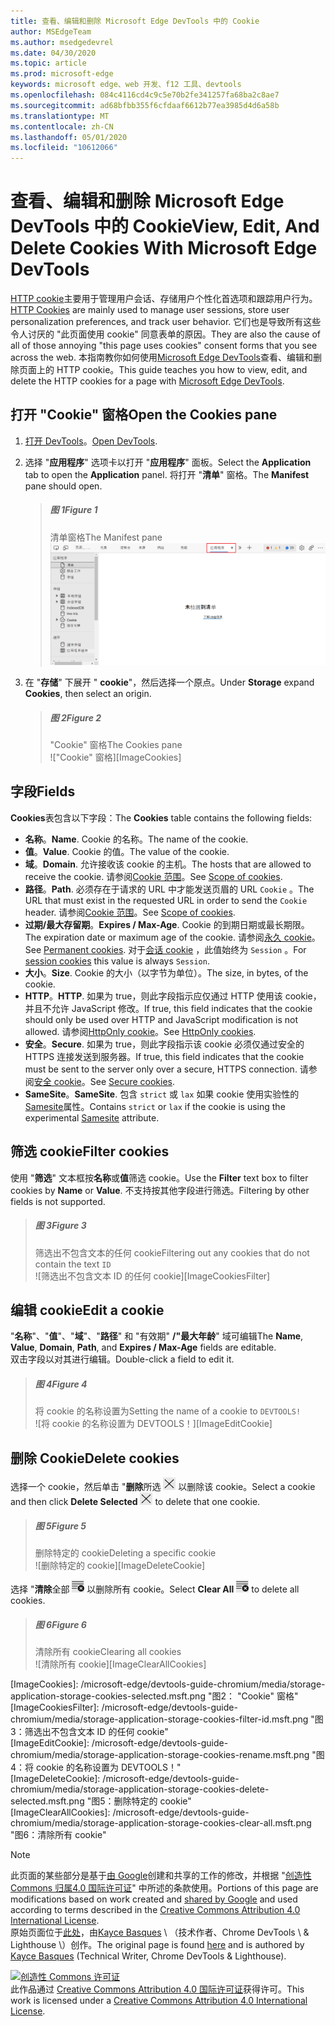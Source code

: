 ```yaml
---
title: 查看、编辑和删除 Microsoft Edge DevTools 中的 Cookie
author: MSEdgeTeam
ms.author: msedgedevrel
ms.date: 04/30/2020
ms.topic: article
ms.prod: microsoft-edge
keywords: microsoft edge、web 开发、f12 工具、devtools
ms.openlocfilehash: 084c4116cd4c9c5e70b2fe341257fa68ba2c8ae7
ms.sourcegitcommit: ad68bfbb355f6cfdaaf6612b77ea3985d4d6a58b
ms.translationtype: MT
ms.contentlocale: zh-CN
ms.lasthandoff: 05/01/2020
ms.locfileid: "10612066"
---
```

<!-- Copyright Kayce Basques 

   Licensed under the Apache License, Version 2.0 (the "License");
   you may not use this file except in compliance with the License.
   You may obtain a copy of the License at

       https://www.apache.org/licenses/LICENSE-2.0

   Unless required by applicable law or agreed to in writing, software
   distributed under the License is distributed on an "AS IS" BASIS,
   WITHOUT WARRANTIES OR CONDITIONS OF ANY KIND, either express or implied.
   See the License for the specific language governing permissions and
   limitations under the License.  -->





# <span data-ttu-id="6a0ac-103">查看、编辑和删除 Microsoft Edge DevTools 中的 Cookie</span><span class="sxs-lookup"><span data-stu-id="6a0ac-103">View, Edit, And Delete Cookies With Microsoft Edge DevTools</span></span>   

  

<span data-ttu-id="6a0ac-104">[HTTP cookie][MDNHTTPCookies]主要用于管理用户会话、存储用户个性化首选项和跟踪用户行为。</span><span class="sxs-lookup"><span data-stu-id="6a0ac-104">[HTTP Cookies][MDNHTTPCookies] are mainly used to manage user sessions, store user personalization preferences, and track user behavior.</span></span>  <span data-ttu-id="6a0ac-105">它们也是导致所有这些令人讨厌的 "此页面使用 cookie" 同意表单的原因。</span><span class="sxs-lookup"><span data-stu-id="6a0ac-105">They are also the cause of all of those annoying "this page uses cookies" consent forms that you see across the web.</span></span>  <span data-ttu-id="6a0ac-106">本指南教你如何使用[Microsoft Edge DevTools][MicrosoftEdgeDevTools]查看、编辑和删除页面上的 HTTP cookie。</span><span class="sxs-lookup"><span data-stu-id="6a0ac-106">This guide teaches you how to view, edit, and delete the HTTP cookies for a page with [Microsoft Edge DevTools][MicrosoftEdgeDevTools].</span></span>  

## <span data-ttu-id="6a0ac-107">打开 "Cookie" 窗格</span><span class="sxs-lookup"><span data-stu-id="6a0ac-107">Open the Cookies pane</span></span>   

1.  <span data-ttu-id="6a0ac-108">[打开 DevTools][DevToolsOpen]。</span><span class="sxs-lookup"><span data-stu-id="6a0ac-108">[Open DevTools][DevToolsOpen].</span></span>  
1.  <span data-ttu-id="6a0ac-109">选择 "**应用程序**" 选项卡以打开 "**应用程序**" 面板。</span><span class="sxs-lookup"><span data-stu-id="6a0ac-109">Select the **Application** tab to open the **Application** panel.</span></span>  <span data-ttu-id="6a0ac-110">将打开 "**清单**" 窗格。</span><span class="sxs-lookup"><span data-stu-id="6a0ac-110">The **Manifest** pane should open.</span></span>  
    
    > ##### <span data-ttu-id="6a0ac-111">图 1</span><span class="sxs-lookup"><span data-stu-id="6a0ac-111">Figure 1</span></span>  
    > <span data-ttu-id="6a0ac-112">清单窗格</span><span class="sxs-lookup"><span data-stu-id="6a0ac-112">The Manifest pane</span></span>  
    > ![清单窗格][ImageManifest]  

1.  <span data-ttu-id="6a0ac-114">在 "**存储**" 下展开 " **cookie**"，然后选择一个原点。</span><span class="sxs-lookup"><span data-stu-id="6a0ac-114">Under **Storage** expand **Cookies**, then select an origin.</span></span>  
    
    > ##### <span data-ttu-id="6a0ac-115">图 2</span><span class="sxs-lookup"><span data-stu-id="6a0ac-115">Figure 2</span></span>  
    > <span data-ttu-id="6a0ac-116">"Cookie" 窗格</span><span class="sxs-lookup"><span data-stu-id="6a0ac-116">The Cookies pane</span></span>  
    > !["Cookie" 窗格][ImageCookies]  

## <span data-ttu-id="6a0ac-118">字段</span><span class="sxs-lookup"><span data-stu-id="6a0ac-118">Fields</span></span>   

<span data-ttu-id="6a0ac-119">**Cookies**表包含以下字段：</span><span class="sxs-lookup"><span data-stu-id="6a0ac-119">The **Cookies** table contains the following fields:</span></span>  

*   <span data-ttu-id="6a0ac-120">**名称**。</span><span class="sxs-lookup"><span data-stu-id="6a0ac-120">**Name**.</span></span>  <span data-ttu-id="6a0ac-121">Cookie 的名称。</span><span class="sxs-lookup"><span data-stu-id="6a0ac-121">The name of the cookie.</span></span>  
*   <span data-ttu-id="6a0ac-122">**值**。</span><span class="sxs-lookup"><span data-stu-id="6a0ac-122">**Value**.</span></span>  <span data-ttu-id="6a0ac-123">Cookie 的值。</span><span class="sxs-lookup"><span data-stu-id="6a0ac-123">The value of the cookie.</span></span>  
*   <span data-ttu-id="6a0ac-124">**域**。</span><span class="sxs-lookup"><span data-stu-id="6a0ac-124">**Domain**.</span></span>  <span data-ttu-id="6a0ac-125">允许接收该 cookie 的主机。</span><span class="sxs-lookup"><span data-stu-id="6a0ac-125">The hosts that are allowed to receive the cookie.</span></span>  <span data-ttu-id="6a0ac-126">请参阅[Cookie 范围][MDNHTTPCookiesScope]。</span><span class="sxs-lookup"><span data-stu-id="6a0ac-126">See [Scope of cookies][MDNHTTPCookiesScope].</span></span>  
*   <span data-ttu-id="6a0ac-127">**路径**。</span><span class="sxs-lookup"><span data-stu-id="6a0ac-127">**Path**.</span></span>  <span data-ttu-id="6a0ac-128">必须存在于请求的 URL 中才能发送页眉的 URL `Cookie` 。</span><span class="sxs-lookup"><span data-stu-id="6a0ac-128">The URL that must exist in the requested URL in order to send the `Cookie` header.</span></span>  <span data-ttu-id="6a0ac-129">请参阅[Cookie 范围][MDNHTTPCookiesScope]。</span><span class="sxs-lookup"><span data-stu-id="6a0ac-129">See [Scope of cookies][MDNHTTPCookiesScope].</span></span>  
*   <span data-ttu-id="6a0ac-130">**过期/最大存留期**。</span><span class="sxs-lookup"><span data-stu-id="6a0ac-130">**Expires / Max-Age**.</span></span>  <span data-ttu-id="6a0ac-131">Cookie 的到期日期或最长期限。</span><span class="sxs-lookup"><span data-stu-id="6a0ac-131">The expiration date or maximum age of the cookie.</span></span>  <span data-ttu-id="6a0ac-132">请参阅[永久 cookie][MDNHTTPCookiesPermanent]。</span><span class="sxs-lookup"><span data-stu-id="6a0ac-132">See [Permanent cookies][MDNHTTPCookiesPermanent].</span></span>  <span data-ttu-id="6a0ac-133">对于[会话 cookie][MDNHTTPCookiesSession] ，此值始终为 `Session` 。</span><span class="sxs-lookup"><span data-stu-id="6a0ac-133">For [session cookies][MDNHTTPCookiesSession] this value is always `Session`.</span></span>  
*   <span data-ttu-id="6a0ac-134">**大小**。</span><span class="sxs-lookup"><span data-stu-id="6a0ac-134">**Size**.</span></span>  <span data-ttu-id="6a0ac-135">Cookie 的大小（以字节为单位）。</span><span class="sxs-lookup"><span data-stu-id="6a0ac-135">The size, in bytes, of the cookie.</span></span>  
*   <span data-ttu-id="6a0ac-136">**HTTP**。</span><span class="sxs-lookup"><span data-stu-id="6a0ac-136">**HTTP**.</span></span>  <span data-ttu-id="6a0ac-137">如果为 true，则此字段指示应仅通过 HTTP 使用该 cookie，并且不允许 JavaScript 修改。</span><span class="sxs-lookup"><span data-stu-id="6a0ac-137">If true, this field indicates that the cookie should only be used over HTTP and JavaScript modification is not allowed.</span></span>  <span data-ttu-id="6a0ac-138">请参阅[HttpOnly cookie][MDNHTTPCookiesSecure]。</span><span class="sxs-lookup"><span data-stu-id="6a0ac-138">See [HttpOnly cookies][MDNHTTPCookiesSecure].</span></span>  
*   <span data-ttu-id="6a0ac-139">**安全**。</span><span class="sxs-lookup"><span data-stu-id="6a0ac-139">**Secure**.</span></span>  <span data-ttu-id="6a0ac-140">如果为 true，则此字段指示该 cookie 必须仅通过安全的 HTTPS 连接发送到服务器。</span><span class="sxs-lookup"><span data-stu-id="6a0ac-140">If true, this field indicates that the cookie must be sent to the server only over a secure, HTTPS connection.</span></span>  <span data-ttu-id="6a0ac-141">请参阅[安全 cookie][MDNHTTPCookiesSecure]。</span><span class="sxs-lookup"><span data-stu-id="6a0ac-141">See [Secure cookies][MDNHTTPCookiesSecure].</span></span>  
*   <span data-ttu-id="6a0ac-142">**SameSite**。</span><span class="sxs-lookup"><span data-stu-id="6a0ac-142">**SameSite**.</span></span>  <span data-ttu-id="6a0ac-143">包含 `strict` 或 `lax` 如果 cookie 使用实验性的[Samesite][MDNHTTPCookiesSamesite]属性。</span><span class="sxs-lookup"><span data-stu-id="6a0ac-143">Contains `strict` or `lax` if the cookie is using the experimental [Samesite][MDNHTTPCookiesSamesite] attribute.</span></span>  

## <span data-ttu-id="6a0ac-144">筛选 cookie</span><span class="sxs-lookup"><span data-stu-id="6a0ac-144">Filter cookies</span></span>   

<span data-ttu-id="6a0ac-145">使用 "**筛选**" 文本框按**名称**或**值**筛选 cookie。</span><span class="sxs-lookup"><span data-stu-id="6a0ac-145">Use the **Filter** text box to filter cookies by **Name** or **Value**.</span></span>  <span data-ttu-id="6a0ac-146">不支持按其他字段进行筛选。</span><span class="sxs-lookup"><span data-stu-id="6a0ac-146">Filtering by other fields is not supported.</span></span>  

> ##### <span data-ttu-id="6a0ac-147">图 3</span><span class="sxs-lookup"><span data-stu-id="6a0ac-147">Figure 3</span></span>  
> <span data-ttu-id="6a0ac-148">筛选出不包含文本的任何 cookie</span><span class="sxs-lookup"><span data-stu-id="6a0ac-148">Filtering out any cookies that do not contain the text</span></span> `ID`  
> ![筛选出不包含文本 ID 的任何 cookie][ImageCookiesFilter]  

## <span data-ttu-id="6a0ac-150">编辑 cookie</span><span class="sxs-lookup"><span data-stu-id="6a0ac-150">Edit a cookie</span></span>   

<span data-ttu-id="6a0ac-151">"**名称**"、"**值**"、"**域**"、"**路径**" 和 "有效期" **/"最大年龄**" 域可编辑</span><span class="sxs-lookup"><span data-stu-id="6a0ac-151">The **Name**, **Value**, **Domain**, **Path**, and **Expires / Max-Age** fields are editable.</span></span>  
<span data-ttu-id="6a0ac-152">双击字段以对其进行编辑。</span><span class="sxs-lookup"><span data-stu-id="6a0ac-152">Double-click a field to edit it.</span></span>  

> ##### <span data-ttu-id="6a0ac-153">图 4</span><span class="sxs-lookup"><span data-stu-id="6a0ac-153">Figure 4</span></span>  
> <span data-ttu-id="6a0ac-154">将 cookie 的名称设置为</span><span class="sxs-lookup"><span data-stu-id="6a0ac-154">Setting the name of a cookie to</span></span> `DEVTOOLS!`  
> ![将 cookie 的名称设置为 DEVTOOLS！][ImageEditCookie]  

## <span data-ttu-id="6a0ac-156">删除 Cookie</span><span class="sxs-lookup"><span data-stu-id="6a0ac-156">Delete cookies</span></span>   

<span data-ttu-id="6a0ac-157">选择一个 cookie，然后单击 "**删除**所选 ![ 删除项" ][ImageDeleteIcon] 以删除该 cookie。</span><span class="sxs-lookup"><span data-stu-id="6a0ac-157">Select a cookie and then click **Delete Selected** ![Delete Selected][ImageDeleteIcon]  to delete that one cookie.</span></span>  

> ##### <span data-ttu-id="6a0ac-158">图 5</span><span class="sxs-lookup"><span data-stu-id="6a0ac-158">Figure 5</span></span>  
> <span data-ttu-id="6a0ac-159">删除特定的 cookie</span><span class="sxs-lookup"><span data-stu-id="6a0ac-159">Deleting a specific cookie</span></span>  
> ![删除特定的 cookie][ImageDeleteCookie]  

<span data-ttu-id="6a0ac-161">选择 "**清除**全部 ![ 清除" ][ImageClearIcon] 以删除所有 cookie。</span><span class="sxs-lookup"><span data-stu-id="6a0ac-161">Select **Clear All** ![Clear All][ImageClearIcon]  to delete all cookies.</span></span>  

> ##### <span data-ttu-id="6a0ac-162">图 6</span><span class="sxs-lookup"><span data-stu-id="6a0ac-162">Figure 6</span></span>  
> <span data-ttu-id="6a0ac-163">清除所有 cookie</span><span class="sxs-lookup"><span data-stu-id="6a0ac-163">Clearing all cookies</span></span>  
> ![清除所有 cookie][ImageClearAllCookies]  

<!--    -->  

  

<!-- image links -->  

[ImageClearIcon]: /microsoft-edge/devtools-guide-chromium/media/clear-icon.msft.png  
[ImageDeleteIcon]: /microsoft-edge/devtools-guide-chromium/media/delete-icon.msft.png  

[ImageManifest]: /microsoft-edge/devtools-guide-chromium/media/storage-application-manifest-empty.msft.png "图1：清单窗格"  
[ImageCookies]: /microsoft-edge/devtools-guide-chromium/media/storage-application-storage-cookies-selected.msft.png "图2： "Cookie" 窗格"  
[ImageCookiesFilter]: /microsoft-edge/devtools-guide-chromium/media/storage-application-storage-cookies-filter-id.msft.png "图3：筛选出不包含文本 ID 的任何 cookie"  
[ImageEditCookie]: /microsoft-edge/devtools-guide-chromium/media/storage-application-storage-cookies-rename.msft.png "图4：将 cookie 的名称设置为 DEVTOOLS！"  
[ImageDeleteCookie]: /microsoft-edge/devtools-guide-chromium/media/storage-application-storage-cookies-delete-selected.msft.png "图5：删除特定的 cookie"  
[ImageClearAllCookies]: /microsoft-edge/devtools-guide-chromium/media/storage-application-storage-cookies-clear-all.msft.png "图6：清除所有 cookie"  

<!-- links -->  

[MicrosoftEdgeDevTools]: /microsoft-edge/devtools-guide-chromium "Microsoft Edge （Chromium）开发人员工具"  
[DevToolsOpen]: /microsoft-edge/devtools-guide-chromium/open "打开 Microsoft Edge DevTools"  

[MDNHTTPCookies]: https://developer.mozilla.org/docs/Web/HTTP/Cookies "HTTP cookie |MDN"  
[MDNHTTPCookiesPermanent]: https://developer.mozilla.org/docs/Web/HTTP/Cookies#Permanent_cookies "HTTP cookie-永久 cookie |MDN"  
[MDNHTTPCookiesSamesite]: https://developer.mozilla.org/docs/Web/HTTP/Cookies#SameSite_cookies "HTTP cookie-SameSite cookie |MDN"  
[MDNHTTPCookiesScope]: https://developer.mozilla.org/docs/Web/HTTP/Cookies#Scope_of_cookies "HTTP cookie-cookie 范围 |MDN"  
[MDNHTTPCookiesSecure]: https://developer.mozilla.org/docs/Web/HTTP/Cookies#Secure_and_HttpOnly_cookies "HTTP cookie-安全和 HttpOnly cookie |MDN"  
[MDNHTTPCookiesSession]: https://developer.mozilla.org/docs/Web/HTTP/Cookies#Session_cookies "HTTP cookie-会话 cookie |MDN"  

> [!NOTE]
> <span data-ttu-id="6a0ac-179">此页面的某些部分是基于[由 Google][GoogleSitePolicies]创建和共享的工作的修改，并根据 "[创造性 Commons 归属4.0 国际许可证][CCA4IL]" 中所述的条款使用。</span><span class="sxs-lookup"><span data-stu-id="6a0ac-179">Portions of this page are modifications based on work created and [shared by Google][GoogleSitePolicies] and used according to terms described in the [Creative Commons Attribution 4.0 International License][CCA4IL].</span></span>  
> <span data-ttu-id="6a0ac-180">原始页面位于[此处](https://developers.google.com/web/tools/chrome-devtools/storage/cookies)，由[Kayce Basques][KayceBasques] \ （技术作者、Chrome DevTools \ & Lighthouse \）创作。</span><span class="sxs-lookup"><span data-stu-id="6a0ac-180">The original page is found [here](https://developers.google.com/web/tools/chrome-devtools/storage/cookies) and is authored by [Kayce Basques][KayceBasques] \(Technical Writer, Chrome DevTools \& Lighthouse\).</span></span>  

[![创造性 Commons 许可证][CCby4Image]][CCA4IL]  
<span data-ttu-id="6a0ac-182">此作品通过 [Creative Commons Attribution 4.0 国际许可证][CCA4IL]获得许可。</span><span class="sxs-lookup"><span data-stu-id="6a0ac-182">This work is licensed under a [Creative Commons Attribution 4.0 International License][CCA4IL].</span></span>  

[CCA4IL]: https://creativecommons.org/licenses/by/4.0  
[CCby4Image]: https://i.creativecommons.org/l/by/4.0/88x31.png  
[GoogleSitePolicies]: https://developers.google.com/terms/site-policies  
[KayceBasques]: https://developers.google.com/web/resources/contributors/kaycebasques  
